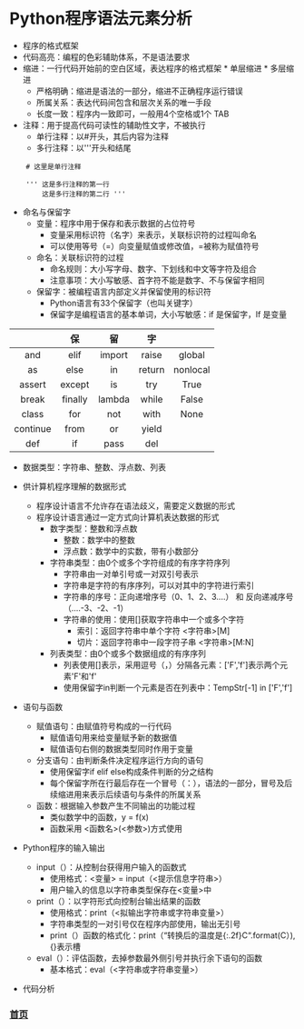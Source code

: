 # Python程序语法元素分析
  * 程序的格式框架
   * 代码高亮：编程的色彩辅助体系，不是语法要求
   * 缩进：一行代码开始前的空白区域，表达程序的格式框架
    * 单层缩进
    * 多层缩进
     * 严格明确：缩进是语法的一部分，缩进不正确程序运行错误
     * 所属关系：表达代码间包含和层次关系的唯一手段
     * 长度一致：程序内一致即可，一般用4个空格或1个 TAB
   * 注释：用于提高代码可读性的辅助性文字，不被执行
     * 单行注释：以#开头，其后内容为注释
     * 多行注释：以'''开头和结尾
```
    # 这里是单行注释
```     
```
    ''' 这是多行注释的第一行
        这是多行注释的第二行 '''
```
* 命名与保留字
  * 变量：程序中用于保存和表示数据的占位符号
    * 变量采用标识符（名字）来表示，关联标识符的过程叫命名
    * 可以使用等号（=）向变量赋值或修改值，=被称为赋值符号
  * 命名：关联标识符的过程
    * 命名规则：大小写字母、数字、下划线和中文等字符及组合
    * 注意事项：大小写敏感、首字符不能是数字、不与保留字相同
  * 保留字：被编程语言内部定义并保留使用的标识符
    * Python语言有33个保留字（也叫关键字）
    * 保留字是编程语言的基本单词，大小写敏感：if 是保留字，If 是变量
 
||保|留|字||
|:---:|:---:|:---:|:---:|:---:|
|and|elif|import|raise|global|
|as|else|in|return|nonlocal|
|assert|except|is|try|True|
|break|finally|lambda|while|False|
|class|for|not|with|None|
|continue|from|or|yield||
|def|if|pass|del||

* 数据类型：字符串、整数、浮点数、列表
 * 供计算机程序理解的数据形式
   * 程序设计语言不允许存在语法歧义，需要定义数据的形式
   * 程序设计语言通过一定方式向计算机表达数据的形式
     * 数字类型：整数和浮点数
       * 整数：数学中的整数
       * 浮点数：数学中的实数，带有小数部分
     * 字符串类型：由0个或多个字符组成的有序字符序列
       * 字符串由一对单引号或一对双引号表示
       * 字符串是字符的有序序列，可以对其中的字符进行索引
       * 字符串的序号：正向递增序号（0、1、2、3....） 和 反向递减序号（....-3、-2、-1）
       * 字符串的使用：使用[]获取字符串中一个或多个字符
         * 索引：返回字符串中单个字符 <字符串>[M]
         * 切片：返回字符串中一段字符子串 <字符串>[M:N]      
     * 列表类型：由0个或多个数据组成的有序序列
       * 列表使用[]表示，采用逗号（，）分隔各元素：['F','f']表示两个元素'F'和'f'
       * 使用保留字in判断一个元素是否在列表中：TempStr[-1] in ['F','f']  
* 语句与函数
  * 赋值语句：由赋值符号构成的一行代码
    * 赋值语句用来给变量赋予新的数据值
    * 赋值语句右侧的数据类型同时作用于变量
  * 分支语句：由判断条件决定程序运行方向的语句
    * 使用保留字if elif else构成条件判断的分之结构
    * 每个保留字所在行最后存在一个冒号（：），语法的一部分，冒号及后续缩进用来表示后续语句与条件的所属关系
  * 函数：根据输入参数产生不同输出的功能过程
    * 类似数学中的函数，y = f(x)
    * 函数采用 <函数名>(<参数>)方式使用 
* Python程序的输入输出
  * input（）：从控制台获得用户输入的函数式
    * 使用格式：<变量> = input（<提示信息字符串>）
    * 用户输入的信息以字符串类型保存在<变量>中
  * print（）：以字符形式向控制台输出结果的函数
    * 使用格式：print（<拟输出字符串或字符串变量>）
    * 字符串类型的一对引号仅在程序内部使用，输出无引号
    * print（）函数的格式化：print（“转换后的温度是{:.2f}C“.format(C）),{}表示槽
  * eval（）：评估函数，去掉参数最外侧引号并执行余下语句的函数
    * 基本格式：eval（<字符串或字符串变量>）
  
  
  
  
  
  
  
  
  
  
  
  
* 代码分析
  
  
  
### [首页](https://github.com/queenta/Python/blob/master/README.md)
